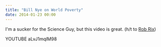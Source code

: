 ```yaml
---
title: "Bill Nye on World Poverty"
date: 2014-01-23 00:00
---
```


I'm a sucker for the Science Guy, but this video is great. (h/t to [Rob Rix](http://twitter.com/rob_rox))

YOUTUBE aLvJ1mqlM98

<!-- more -->
